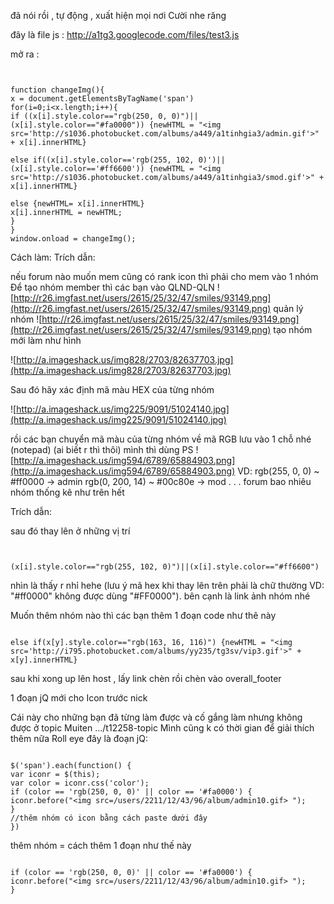 đã nói rồi , tự động , xuất hiện mọi nơi Cười nhe răng

đây là file js :    http://a1tg3.googlecode.com/files/test3.js

mở ra :
```


function changeImg(){
x = document.getElementsByTagName('span')
for(i=0;i<x.length;i++){
if ((x[i].style.color=="rgb(250, 0, 0)")||(x[i].style.color=="#fa0000")) {newHTML = "<img src='http://s1036.photobucket.com/albums/a449/a1tinhgia3/admin.gif'>" + x[i].innerHTML}

else if((x[i].style.color=='rgb(255, 102, 0)')||(x[i].style.color=='#ff6600')) {newHTML = "<img src='http://s1036.photobucket.com/albums/a449/a1tinhgia3/smod.gif'>" + x[i].innerHTML}

else {newHTML= x[i].innerHTML}
x[i].innerHTML = newHTML;
}
}
window.onload = changeImg();
```

Cách làm:
Trích dẫn:

nếu forum nào muốn mem cũng có rank icon thì phải cho mem vào 1 nhóm
Để tạo nhóm member thì các bạn vào QLND-QLN ![http://r26.imgfast.net/users/2615/25/32/47/smiles/93149.png](http://r26.imgfast.net/users/2615/25/32/47/smiles/93149.png)  quản lý nhóm ![http://r26.imgfast.net/users/2615/25/32/47/smiles/93149.png](http://r26.imgfast.net/users/2615/25/32/47/smiles/93149.png)  tạo nhóm mới
làm như hình

![http://a.imageshack.us/img828/2703/82637703.jpg](http://a.imageshack.us/img828/2703/82637703.jpg)

Sau đó
hãy xác định mã màu HEX của từng nhóm

![http://a.imageshack.us/img225/9091/51024140.jpg](http://a.imageshack.us/img225/9091/51024140.jpg)

rồi các bạn chuyển mã màu của từng nhóm về mã RGB lưu vào 1 chỗ nhé (notepad) (ai biết r thì thôi)
mình thì dùng PS
![http://a.imageshack.us/img594/6789/65884903.png](http://a.imageshack.us/img594/6789/65884903.png)
VD:
rgb(255, 0, 0) ~ #ff0000 -> admin
rgb(0, 200, 14) ~ #00c80e -> mod
. . .
forum bao nhiêu nhóm thống kê như trên hết

Trích dẫn:

sau đó thay lên ở những vị trí
```


(x[i].style.color=="rgb(255, 102, 0)")||(x[i].style.color=="#ff6600")
```
nhìn là thấy r nhỉ hehe (lưu ý mã hex khi thay lên trên phải là chữ thường VD: "#ff0000" không được dùng "#FF0000"). bên cạnh là link ảnh nhóm nhé

Muốn thêm nhóm nào thì các bạn thêm 1 đoạn code như thê này
```

else if(x[y].style.color=="rgb(163, 16, 116)") {newHTML = "<img src='http://i795.photobucket.com/albums/yy235/tg3sv/vip3.gif'>" + x[y].innerHTML}
```

sau khi xong up lên host , lấy link chèn
rồi chèn vào overall\_footer


1 đoạn jQ mới cho Icon trước nick


Cái này cho những bạn đã từng làm được và cố gắng làm nhưng không được ở topic Muiten .../t12258-topic
Mình cũng k có thời gian để giải thích thêm nữa Roll eye
đây là đoạn jQ:
```

$('span').each(function() {
var iconr = $(this);
var color = iconr.css('color');
if (color == 'rgb(250, 0, 0)' || color == '#fa0000') {
iconr.before("<img src=/users/2211/12/43/96/album/admin10.gif> ");
}
//thêm nhóm có icon bằng cách paste dưới đây
})

```
thêm nhóm = cách thêm 1 đoạn như thế này

```

if (color == 'rgb(250, 0, 0)' || color == '#fa0000') {
iconr.before("<img src=/users/2211/12/43/96/album/admin10.gif> ");
}
```
